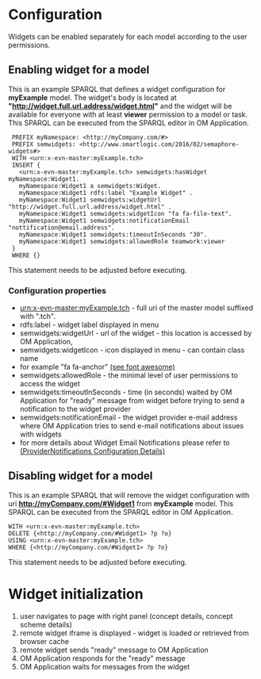 
# Configuration
  Widgets can be enabled separately for each model according to the user permissions.  
  
## Enabling widget for a model  
  This is an example SPARQL that defines a widget configuration for __myExample__ model. 
  The widget's body is located at __"http://widget.full.url.address/widget.html"__ 
  and the widget will be available for everyone with at least __viewer__ permission 
  to a model or task.
  This SPARQL can be executed from the SPARQL editor in OM Application.
  
 ```
  PREFIX myNamespace: <http://myCompany.com/#> 
  PREFIX semwidgets: <http://www.smartlogic.com/2016/02/semaphore-widgets#> 
  WITH <urn:x-evn-master:myExample.tch> 
  INSERT {
    <urn:x-evn-master:myExample.tch> semwidgets:hasWidget myNamespace:Widget1.   
    myNamespace:Widget1 a semwidgets:Widget.
    myNamespace:Widget1 rdfs:label "Example Widget" .
    myNamespace:Widget1 semwidgets:widgetUrl "http://widget.full.url.address/widget.html" .
    myNamespace:Widget1 semwidgets:widgetIcon "fa fa-file-text".
    myNamespace:Widget1 semwidgets:notificationEmail "nottification@email.address".
    myNamespace:Widget1 semwidgets:timeoutInSeconds "30".
    myNamespace:Widget1 semwidgets:allowedRole teamwork:viewer 
  }
  WHERE {}
```
  This statement needs to be adjusted before executing.  
    
### Configuration properties
- <urn:x-evn-master:myExample.tch> - full uri of the master model suffixed with ".tch".   
- rdfs:label - widget label displayed in menu
- semwidgets:widgetUrl - url of the widget - this location is accessed by OM Application,
- semwidgets:widgetIcon - icon displayed in menu - can contain class name 
- for example "fa fa-anchor" [(see font awesome)](https://fortawesome.github.io/Font-Awesome/icons/)
- semwidgets:allowedRole - the minimal level of user permissions to access the widget
- semwidgets:timeoutInSeconds - time (in seconds) waited by OM Application for 
"ready" message from widget before trying to send a notification to the widget provider 
- semwidgets:notificationEmail - the widget provider e-mail address where 
OM Application tries to send e-mail notifications about issues with widgets 
- for more details about Widget Email Notifications please refer to 
[(ProviderNotifications Configuration Details)](ProviderNotifications.md)

## Disabling widget for a model
  This is an example SPARQL that will remove the widget configuration with 
  uri __http://myCompany.com/#Widget1__ from __myExample__ model. 
  This SPARQL can be executed from the SPARQL editor in OM Application.

    WITH <urn:x-evn-master:myExample.tch>
    DELETE {<http://myCompany.com/#Widget1> ?p ?o}
    USING <urn:x-evn-master:myExample.tch>
    WHERE {<http://myCompany.com/#Widget1> ?p ?o}
  
  This statement needs to be adjusted before executing.  

# Widget initialization
  1. user navigates to page with right panel (concept details, concept scheme details)
  1. remote widget iframe is displayed - widget is loaded or retrieved from browser cache
  1. remote widget sends "ready" message to OM Application
  1. OM Application responds for the "ready" message
  1. OM Application waits for messages from the widget
